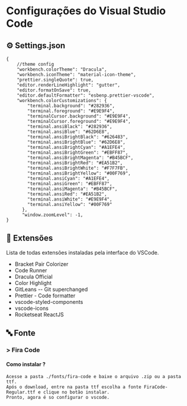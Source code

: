 # Configurações do Visual Studio Code

## ⚙️ Settings.json

```
{
    //theme config
    "workbench.colorTheme": "Dracula",
    "workbench.iconTheme": "material-icon-theme",
    "prettier.singleQuote": true,
    "editor.renderLineHighlight": "gutter",
    "editor.formatOnSave": true,
    "editor.defaultFormatter": "esbenp.prettier-vscode",
    "workbench.colorCustomizations": {
        "terminal.background": "#282936",
        "terminal.foreground": "#E9E9F4",
        "terminalCursor.background": "#E9E9F4",
        "terminalCursor.foreground": "#E9E9F4",
        "terminal.ansiBlack": "#282936",
        "terminal.ansiBlue": "#62D6E8",
        "terminal.ansiBrightBlack": "#626483",
        "terminal.ansiBrightBlue": "#62D6E8",
        "terminal.ansiBrightCyan": "#A1EFE4",
        "terminal.ansiBrightGreen": "#EBFF87",
        "terminal.ansiBrightMagenta": "#B45BCF",
        "terminal.ansiBrightRed": "#EA51B2",
        "terminal.ansiBrightWhite": "#F7F7FB",
        "terminal.ansiBrightYellow": "#00F769",
        "terminal.ansiCyan": "#A1EFE4",
        "terminal.ansiGreen": "#EBFF87",
        "terminal.ansiMagenta": "#B45BCF",
        "terminal.ansiRed": "#EA51B2",
        "terminal.ansiWhite": "#E9E9F4",
        "terminal.ansiYellow": "#00F769"
      },
      "window.zoomLevel": -1,
}
```

## 🔗 Extensões

Lista de todas extensões instaladas pela interface do VSCode.

- Bracket Pair Colorizer
- Code Runner
- Dracula Official
- Color Highlight
- GitLeans -- Git superchanged
- Prettier - Code formatter
- vscode-styled-components
- vscode-icons
- Rocketseat ReactJS

## 🔤 Fonte

### > Fira Code

#### Como instalar ?

```
Acesse a pasta ./fonts/fira-code e baixe o arquivo .zip ou a pasta ttf.
Após o download, entre na pasta ttf escolha a fonte FiraCode-Regular.ttf e clique no botão instalar.
Pronto, agora é so configurar o vscode.
```
